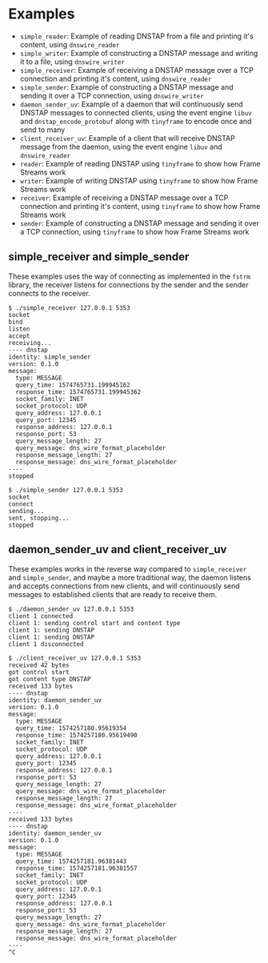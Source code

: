 # Examples

- `simple_reader`: Example of reading DNSTAP from a file and printing it's content, using `dnswire_reader`
- `simple_writer`: Example of constructing a DNSTAP message and writing it to a file, using `dnswire_writer`
- `simple_receiver`: Example of receiving a DNSTAP message over a TCP connection and printing it's content, using `dnswire_reader`
- `simple_sender`: Example of constructing a DNSTAP message and sending it over a TCP connection, using `dnswire_writer`
- `daemon_sender_uv`: Example of a daemon that will continuously send DNSTAP messages to connected clients, using the event engine `libuv` and `dnstap_encode_protobuf` along with `tinyframe` to encode once and send to many
- `client_receiver_uv`: Example of a client that will receive DNSTAP message from the daemon, using the event engine `libuv` and `dnswire_reader`
- `reader`: Example of reading DNSTAP using `tinyframe` to show how Frame Streams work
- `writer`: Example of writing DNSTAP using `tinyframe` to show how Frame Streams work
- `receiver`: Example of receiving a DNSTAP message over a TCP connection and printing it's content, using `tinyframe` to show how Frame Streams work
- `sender`: Example of constructing a DNSTAP message and sending it over a TCP connection, using `tinyframe` to show how Frame Streams work

## simple_receiver and simple_sender

These examples uses the way of connecting as implemented in the `fstrm`
library, the receiver listens for connections by the sender and the
sender connects to the receiver.

```
$ ./simple_receiver 127.0.0.1 5353
socket
bind
listen
accept
receiving...
---- dnstap
identity: simple_sender
version: 0.1.0
message:
  type: MESSAGE
  query_time: 1574765731.199945162
  response_time: 1574765731.199945362
  socket_family: INET
  socket_protocol: UDP
  query_address: 127.0.0.1
  query_port: 12345
  response_address: 127.0.0.1
  response_port: 53
  query_message_length: 27
  query_message: dns_wire_format_placeholder
  response_message_length: 27
  response_message: dns_wire_format_placeholder
----
stopped
```

```
$ ./simple_sender 127.0.0.1 5353
socket
connect
sending...
sent, stopping...
stopped
```

## daemon_sender_uv and client_receiver_uv

These examples works in the reverse way compared to `simple_receiver` and
`simple_sender`, and maybe a more traditional way, the daemon listens and
accepts connections from new clients, and will continuously send messages to
established clients that are ready to receive them.

```
$ ./daemon_sender_uv 127.0.0.1 5353
client 1 connected
client 1: sending control start and content type
client 1: sending DNSTAP
client 1: sending DNSTAP
client 1 disconnected
```

```
$ ./client_receiver_uv 127.0.0.1 5353
received 42 bytes
got control start
got content type DNSTAP
received 133 bytes
---- dnstap
identity: daemon_sender_uv
version: 0.1.0
message:
  type: MESSAGE
  query_time: 1574257180.95619354
  response_time: 1574257180.95619490
  socket_family: INET
  socket_protocol: UDP
  query_address: 127.0.0.1
  query_port: 12345
  response_address: 127.0.0.1
  response_port: 53
  query_message_length: 27
  query_message: dns_wire_format_placeholder
  response_message_length: 27
  response_message: dns_wire_format_placeholder
----
received 133 bytes
---- dnstap
identity: daemon_sender_uv
version: 0.1.0
message:
  type: MESSAGE
  query_time: 1574257181.96381443
  response_time: 1574257181.96381557
  socket_family: INET
  socket_protocol: UDP
  query_address: 127.0.0.1
  query_port: 12345
  response_address: 127.0.0.1
  response_port: 53
  query_message_length: 27
  query_message: dns_wire_format_placeholder
  response_message_length: 27
  response_message: dns_wire_format_placeholder
----
^C
```
